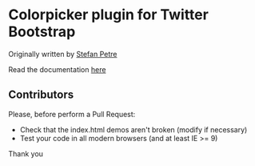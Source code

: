 # Colorpicker plugin for Twitter Bootstrap

Originally written by [Stefan Petre](http://www.eyecon.ro/)

Read the documentation [here](http://mjaalnir.github.com/bootstrap-colorpicker/)


## Contributors

Please, before perform a Pull Request:

* Check that the index.html demos aren't broken (modify if necessary)
* Test your code in all modern browsers (and at least IE >= 9)

Thank you
